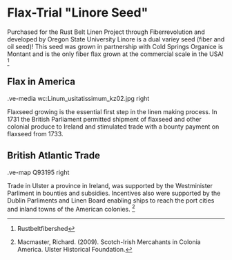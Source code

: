 # Flax-Trial "Linore Seed"

Purchased for the Rust Belt Linen Project through Fiberrevolution and developed by Oregon State University Linore is a dual variey seed (fiber and oil seed)! This seed was grown in partnership with Cold Springs Organice is Montant and is the only fiber flax grown at the commercial scale in the USA! [^1]

## Flax in America

.ve-media wc:Linum_usitatissimum_kz02.jpg right

Flaxseed growing is the essential first step in the linen making process. In 1731 the British Parliament permitted shipment of flaxseed and other colonial produce to Ireland and stimulated trade with a bounty payment on flaxseed from 1733. 

## British Atlantic Trade

.ve-map Q93195 right

Trade in Ulster a province in Ireland, was supported by the Westminister Parliment in bounties and subsidies. Incentives also were supported by the Dublin Parliments and Linen Board enabling ships to reach the port cities and inland towns of the American colonies. [^2]

[^1]: Rustbeltfibershed 
[^2]: Macmaster, Richard. (2009). Scotch-Irish Mercahants in Colonia America. Ulster Historical Foundation.
